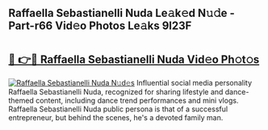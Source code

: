 ## Raffaella Sebastianelli Nuda Le𝚊k𝚎d N𝚞𝚍e - Part-r66 Vid𝚎o Photos Le𝚊ks 9l23F

# <h2><a href="http://fbeovda.evod.top/?m=Raffaella+Sebastianelli+Nuda">🔗 👉🔴 Raffaella Sebastianelli Nuda Vid𝚎o Ph𝚘t𝚘s</a></h2>

[![Raffaella Sebastianelli Nuda N𝚞d𝚎s](https://i.imgur.com/8V9OHl7.gif)](http://fbeovda.evod.top/?m=Raffaella+Sebastianelli+Nuda)
Influential social media personality Raffaella Sebastianelli Nuda, recognized for sharing lifestyle and dance-themed content, including dance trend performances and mini vlogs. Raffaella Sebastianelli Nuda public persona is that of a successful entrepreneur, but behind the scenes, he's a devoted family man. 
